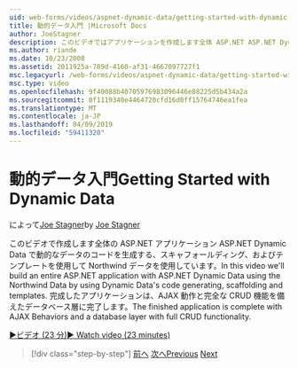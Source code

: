 ```yaml
---
uid: web-forms/videos/aspnet-dynamic-data/getting-started-with-dynamic-data
title: 動的データ入門 |Microsoft Docs
author: JoeStagner
description: このビデオではアプリケーションを作成します全体 ASP.NET ASP.NET Dynamic Data で scaffoldi を生成する動的なデータのコードを使用して Northwind データを使用して.
ms.author: riande
ms.date: 10/23/2008
ms.assetid: 2011925a-789d-4160-af31-4667097727f1
msc.legacyurl: /web-forms/videos/aspnet-dynamic-data/getting-started-with-dynamic-data
msc.type: video
ms.openlocfilehash: 9f40088b40705976983096446e88225d5b434a2a
ms.sourcegitcommit: 0f1119340e4464720cfd16d0ff15764746ea1fea
ms.translationtype: MT
ms.contentlocale: ja-JP
ms.lasthandoff: 04/09/2019
ms.locfileid: "59411320"
---
```

# <a name="getting-started-with-dynamic-data"></a><span data-ttu-id="13255-103">動的データ入門</span><span class="sxs-lookup"><span data-stu-id="13255-103">Getting Started with Dynamic Data</span></span>

<span data-ttu-id="13255-104">によって[Joe Stagner](https://github.com/JoeStagner)</span><span class="sxs-lookup"><span data-stu-id="13255-104">by [Joe Stagner](https://github.com/JoeStagner)</span></span>

<span data-ttu-id="13255-105">このビデオで作成します全体の ASP.NET アプリケーション ASP.NET Dynamic Data で動的なデータのコードを生成する、スキャフォールディング、およびテンプレートを使用して Northwind データを使用しています。</span><span class="sxs-lookup"><span data-stu-id="13255-105">In this video we'll build an entire ASP.NET application with ASP.NET Dynamic Data using the Northwind Data by using Dynamic Data's code generating, scaffolding and templates.</span></span> <span data-ttu-id="13255-106">完成したアプリケーションは、AJAX 動作と完全な CRUD 機能を備えたデータベース層に完了します。</span><span class="sxs-lookup"><span data-stu-id="13255-106">The finished application is complete with AJAX Behaviors and a database layer with full CRUD functionality.</span></span>

[<span data-ttu-id="13255-107">&#9654;ビデオ (23 分)</span><span class="sxs-lookup"><span data-stu-id="13255-107">&#9654; Watch video (23 minutes)</span></span>](https://channel9.msdn.com/Blogs/ASP-NET-Site-Videos/getting-started-with-dynamic-data)

> [!div class="step-by-step"]
> <span data-ttu-id="13255-108">[前へ](how-do-i-use-a-dynamiccontrol-in-listview-and-detailsview-controls.md)
> [次へ](begin-editing-the-templates-in-aspnet-dynamic-data-applications.md)</span><span class="sxs-lookup"><span data-stu-id="13255-108">[Previous](how-do-i-use-a-dynamiccontrol-in-listview-and-detailsview-controls.md)
[Next](begin-editing-the-templates-in-aspnet-dynamic-data-applications.md)</span></span>
